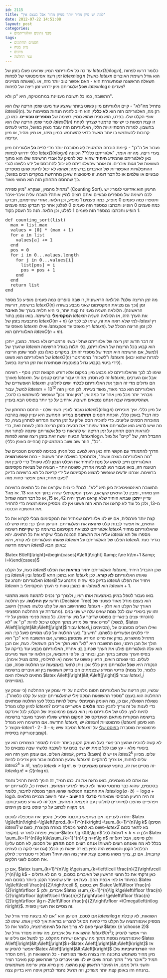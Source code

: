 ```yaml
---
id: 2115
title: "למה יש מיון מהיר יותר ממיון מהיר אבל בעצם אין"
date: 2012-07-22 14:51:08
layout: post
categories: 
  - מבני נתונים ואלגוריתמים
tags: 
  - חסמים תחתונים
  - מיון מניה
  - מיונים
  - עצי החלטה
---
```

עד כה כל אלגוריתמי המיון שראינו פעלו בזמן של $latex \Omega\left(n\log n\right)$, כלומר דרשו לפחות זמן ריצה אסימפטוטי של לפחות $latex n\log n$ (כאשר $latex n$ הוא גודל רשימת האיברים שאותה ממיינים). השאלה הראשונה שמתעוררת היא - האם אפשר טוב יותר מזה, או ש<strong>כל</strong> אלגוריתם מיון ידרוש זמן ריצה של לפחות $latex n\log n$ צעדים?

התשובה, כמו כל תשובה מעניינת במתמטיקה, היא "כן ולא".

נתחיל מה"לא" - קיים אלגוריתם מיון פשוט ביותר שאציג עוד מעט שזמן הריצה שלו הוא $latex \Theta\left(n\right)$. רק מה, האלגוריתם הזה הוא <strong>לא כללי</strong>; הוא חייב להניח הנחות מסויימות על אופי הקלט שלו. בפרט, הוא מניח שהוא ממיין רשימה של <strong>מספרים טבעיים</strong>. כמו כן, לומר שזמן הריצה שלו הוא $latex \Theta\left(n\right)$ זו קצת רמאות כי יש עוד פרמטר שצריך לקחת בחשבון. למרות ההסתייגויות הללו, האלגוריתם הזה עובד מצוין בפועל, וכדאי לעתים קרובות להשתמש בו יותר מאשר כדאי להשתמש במיון מיזוג, או מיון מהיר, או מיון ערימה.

נעבור אל ה"כן" - קיימת הוכחה מתמטית לא מסובכת יותר מדי לפיה <strong>כל</strong> אלגוריתם מיון כללי ידרוש לפחות $latex \Omega\left(n\log n\right)$ צעדי ריצה. מה זה אומר, "אלגוריתם כללי"? הכוונה כאן לאלגוריתם שהמידע <strong>היחיד</strong> שהוא יכול להפיק על אברי הרשימה שלו הוא מתוך השוואות של זוגות איברים. זה אומר שהאלגוריתם לא יכול להתבסס על ידע כלשהו לגבי ההתפלגויות האפשריות של האיברים ברשימה; ושהוא לא יכול לדעת שהם מספרים טבעיים או שלמים או כל דבר דומה. זו סיטואציה שאכן מתרחשת במקרים רבים בפועל, כך שהחסם התחתון הזה הוא ממשי מאוד.

נתחיל מהמיון, שנקרא "מיון ספירה" (Counting Sort). הרעיון הוא אידיוטי לגמרי: יש לכם רשימה של מספרים טבעיים ואתם רוצים למיין אותה? תעברו עליה איבר-איבר ותספרו כמה פעמים 0 מופיע, כמה פעמים 1 מופיע, וכן הלאה. אחרי שסיימתם, תבדקו כמה פעמים 0 הופיע ותכתבו כמספר הזה פעמים 0 לפלט; אחר כך תבדקו כמה פעמים 1 הופיע ותכתבו כמספר הזה פעמים 1 לפלט, וכן הלאה. הנה כל העסק בקוד:
<pre style="font-size: 14px;" dir="ltr">def counting_sort(list)
  max = list.max
  values = [0] * (max + 1)
  for a in list
    values[a] += 1
  end
  pos = 0
  for i in 0...values.length
    for j in 0...values[i]
      list[pos] = i
      pos = pos + 1
    end
  end
  return list
end</pre>
מה זמן הריצה שלנו? הלולאה הראשונית, זו שבה סופרים כמה פעמים מופיע כל מספר ברשימה, דורשת $latex O\left(n\right)$ זמן (וכך גם מציאת המקסימום שאני מבצע בשורה הראשונה). הלולאה השניה מעניינת קצת יותר, כי היא תלויה בערך של <strong>האיבר המקסימלי</strong> ברשימה. בואו נסמן בתור $latex m$ את הערך הזה, אז הלולאה השניה מתבצעת בזמן של $latex O\left(m+n\right)$ (למי שלא רואה את זה, שימו לב לכך ש-$latex i$ רץ מאפס עד $latex m$ ואילו $latex pos$ רץ מאפס עד $latex n$). לכן זמן הריצה הכולל של האלגוריתם הוא $latex O\left(n+m\right)$.

זה דבר חדש: זמן ריצה של אלגוריתם שתלוי בשני פרמטרים ולא באחד. כמובן, ייתכן שהערך של $latex m$ הוא קבוע בכל הריצות של האלגוריתם, בלי תלות בגודל הרשימה (למשל, אם הרשימה היא תמיד של מספרי זהות); במקרים כאלו נכון לומר שזמן הריצה של האלגוריתם הוא פשוט $latex O\left(n\right)$ ו"לשכוח" מהפרמטר $latex m$ (למרות שהוא יבוא לידי ביטוי בקבוע גדול בפונקציה שמתארת את זמן הריצה בפועל).

שימו לב לכך שהאלגוריתם לא מבצע מיון במקום אלא דורש הקצאת זכרון נוסף - רשימה מאורך $latex m$. זה לא חסרון מהותי עבור ערכים קטנים של $latex m$, אבל אם הערכים האפשריים של $latex m$ הם גדולים מדי זה הופך את האלגוריתם לבלתי ישים לחלוטין. למשל, עבור $latex m=10^{12}$ האלגוריתם הוא כבר מאוד, מאוד בעייתי. לכן המיון הזה מבהיר יותר מכל מיון אחר עד כמה אין "מיון אחד נכון" שאפשר להשתמש בו להכל, ושהסיטואציה שבה אנחנו נמצאים חשובה. ארחיב על כך יותר בפוסט הבא בעניין.

נעבור לעניין השני שלנו - החסם התחתון של $latex \Omega\left(n\log n\right)$ על מיון כללי. איך מוכיחים כזה דבר? באופן כללי, הוכחת חסמים <strong>תחתונים</strong> במדעי המחשב היא עניין קשה בהרבה מהוכחת חסמים עליונים. כדי להוכיח חסם עליון על זמן הריצה הנדרש לפתרון בעיה, כל מה שיש להציג הוא אלגוריתם <strong>אחד</strong> שפותר את הבעיה בזמן הריצה הזה; לעומת זאת, כדי להראות חסם תחתון על זמן הריצה יש להראות כי <strong>כל</strong> אלגוריתם שינסה לפתור את הבעיה יעשה זאת בזמן ריצה שהוא לפחות $latex n\log n$. ההבדל הזה, של "קיים" אל מול "כל", חוזר שוב ושוב במתמטיקה (ובחיים באופן כללי).

הדרך להתמודד עם הקושי הזה כאן היא למעט ככל הניתן בכניסה לפרטים הטכניים של "מה האלגוריתם בעצם עושה", ולהתמקד בשאלה יותר פשוטה - כמה <strong>אינפורמציה</strong> האלגוריתם חייב להשיג על מנת להחזיר את הפלט הנכון ללא טעות? כדי להבין את הטענה הזו, בואו נעבור רגע לבעיה אחרת, פשוטה יותר - הבעיה של מציאת מקסימום ברשימה. אנחנו יודעים שאפשר למצוא מקסימום על ידי קריאת כל תא ברשימה בדיוק פעם אחת; האם אפשר פחות מזה?

התשובה האינטואיטיבית כאן היא "לא". למה? כי נניח שקראנו את כל התאים ברשימה חוץ מאחד, ומבין כל התאים שקראנו, הערך המקסימלי שהיה בתוך תא הוא 13. אז מה? עדיין <strong>ייתכן</strong> שבתא היחיד שלא קראנו הערך יהיה 42, או 15, או כל דבר דומה שגדול מ-13, ולכן כל עוד לא קראנו את התא הזה פשוט אין לנו מספיק אינפורמציה כדי להחזיר את התשובה הנכונה.

קצת יותר פורמלית, אם יש לנו אלגוריתם שמחזיר את המקסימום מבלי לקרוא את כל התאים, אז אפשר לבנות קלט ש<strong>יטעה</strong> את האלגוריתם. הטיעון הולך כך: נניח שיש לנו אלגוריתם למציאת מקסימום ברשימה כך ש<strong>קיימת</strong> רשימה $latex A$ שהאלגוריתם מחזיר עליה את התשובה הנכונה מבלי שיקרא את כל התאים. יהא $latex k$ מספרו של תא שאותו האלגוריתם לא קורא, ויהא $latex m$ הפלט של האלגוריתם על $latex A$. נגדיר כעת רשימה חדשה $latex B$ באופן הבא:

$latex B\left[i\right]=\begin{cases}A\left[i\right] &amp; i\ne k\\m+1 &amp; i=k\end{cases}$

כעת, על הקלט $latex B$ האלגוריתם יחזיר <strong>בודאות</strong> את הפלט $latex m$, שכן ההבדל היחיד בין $latex A$ ובין $latex B$ הוא בתוכן התא $latex k$ שאותו האלגוריתם <strong>לא קורא</strong>. לכן האלגוריתם יתנהג על $latex B$ בדיוק כפי שהיה מתנהג על $latex A$ ויחזיר את הפלט $latex m$ וזו כמובן טעות כי הערך המקסימלי ב-$latex B$ הוא $latex m+1$.

בואו נעבור לטפל במיון באמצעות אותו רעיון, ולצורך כך נכניס לתמונה מושג מתמטי חדש: <strong>עץ החלטה</strong>. עץ החלטה (Decision Tree) הוא בעצם מודל מאוד פשטני של חישוב (כשהחישוב הוא על קלט כלשהו מאורך $latex n$ - האורך של הקלט הוא חלק מהגדרת עץ ההחלטה הספציפי). זהו עץ בינארי שבו לכל צומת שאינו עלה יש שני בנים (הזכרתי עצים בינאריים בפוסט שדיבר על מיון ערימה). כל צומת פנימי מסומן על ידי פריט אחד של מידע מתוך הקלט שיכול להיות "כן" או "לא" (למשל, $latex A\left[i\right]&lt;A\left[j\right]$ עבור $latex i,j$ מסוימים), ואילו העלים מסומנים על ידי פלטים אפשריים כלשהם. "חישוב" בעץ החלטה על קלט מסויים פועל כך: הוא מתחיל מהשורש, בודק את פריט המידע שמסומן בשורש, אם התשובה היא "כן" הוא הולך אל הבן הימני, ואם התשובה היא "לא" הוא הולך אל הבן השמאלי. כעת, אם הבן הוא עלה האלגוריתם פולט את הערך שכתוב בו; אחרת, האלגוריתם מבצע עוד בדיקה על בסיס הערך שכתוב בתוך הבן, ובוחר בן על פי התוצאה, וכן הלאה עד אשר מגיעים לעלים. כפי שאתם רואים, הרעיון פשוט עד אימה (או לחילופין, סתם מטיל אימה). הנקודה היא ש<strong>כל</strong> אלגוריתם מיון כללי אכן ניתן לתאר באמצעות עץ החלטה שכזה, שבו פריטי המידע שבצמתים הם בדיוק השוואות בין זוג איברים ברשימה (כלומר, כל צומת מתאים לשאלה האם $latex A\left[i\right]&lt;A\left[j\right]$ עבור $latex i,j$ מסויימים).

עכשיו, זמן הריצה של האלגוריתם חסום מלמטה על ידי עומק עץ ההחלטה (כי עומק עץ ההחלטה הוא בעצם "מספר ההשוואות המקסימלי שהאלגוריתם יבצע על קלט כלשהו"). נשאלת השאלה, אם כן, מה העומק המינימלי שיכול להיות בכלל לעץ החלטה שמתאים למיון קלט מגודל $latex n$? כדי לענות על זה צריך להבין כמה <strong>פלטים</strong> אפשריים צריכים להיות לעץ. פלט של אלגוריתם מיון הוא בעצם פרמוטציה של הקלט; לכל אינדקס ברשימה המקורית מותאם האינדקס של המקום החדש שאליו האיבר מועבר ברשימה החדשה. אם הרשימה היא מגודל $latex n$, יש $latex n!$ פרמוטציות ($latex n!$ הוא סימון מקוצר ל-$latex 1\cdot2\cdot3\cdots n$; הסיבה שיש $latex n!$ פרמוטציות מוסברת <a href="http://www.gadial.net/2010/06/20/combinatorics_intro/">בפוסט שלי</a> על קומבינטוריקה בסיסית).

לא קשה להוכיח שהעץ הבינארי בעל העומק הקטן ביותר יחסית למספר הצמתים הוא עץ בינארי מלא - עץ שבו לכל צומת יש שני בנים עד לשכבה כלשהי שבה נמצאים כל העלים. אם עומק העץ הזה הוא $latex k$, אז יש לו (חשבו!) בדיוק $latex 2^{k}$ עלים. מכיוון שבעץ ההחלטה עבור מיון צריכים להיות $latex n!$ עלים לפחות, אז צריך להתקיים $latex 2^{k}\ge n!$, כלומר $latex k\ge\lg n!$. זה מסיים את זה, בתנאי שאתם מאמינים לי ש-$latex \lg n!=\Omega\left(n\log n\right)$.

אם אתם לא מאמינים, בואו נראה את זה. כמו תמיד, זה הופך להיות תרגיל נחמד בסכומים, שהוא כבר מתמטי טהור ולא קשור למדעי המחשב. ראשית כל, ללוגריתם יש את התכונה הנפלאה שהוא הופך מכפלה לחיבור, כלומר $latex \log\left(a\cdot b\right)=\log a+\log b$. זה היה הרעיון הבסיסי שמאחורי <strong>סרגלי החישוב</strong> - עזרי חישוב מכניים נפלאים ויפהפיים שהפכו למיותרים לחלוטין עם המצאת המחשב, אבל זה לא גורע ממגניבותם. אני מקווה לכתוב על כך פוסט ביום מן הימים.

חזרה לענייננו. אם נשתמש בתכונה שלעיל, נהפוך את המכפלה לסכום: $latex \lg\left(n!\right)=\lg\left(\prod_{k=1}^{n}k\right)=\sum_{k=1}^{n}\lg k$ (הסימן $latex \Pi$ פשוט בא לתאר מכפלה בצורה מקוצרת, כשם ש-$latex \Sigma$ בא לתאר סכום מקוצר). עכשיו, מפתה לומר ש-$latex \lg k&lt;\lg n$ לכל $latex 1\le k\le n$ ולכן $latex \sum_{k=1}^{n}\lg k\le\sum_{k=1}^{n}\lg n=n\lg n$ ולכן סיימנו, אבל רגע! זה בכלל לא מה שאנחנו רוצים לעשות! אנחנו רוצים חסם <strong>תחתון</strong> על הסכום, לא חסם עליון! הבלבול הקטן והמטופש הזה נפוץ בצורה יוצאת מן הכלל (וגם אני לוקה בו לעתים קרובות). אם כן, צריך משהו מחוכם קצת יותר; מה הוא יהיה? תעלול די סטנדרטי: לחלק את הסכום לשני חלקים.

אם כן, $latex \sum_{k=1}^{n}\lg k\ge\sum_{k=\left\lceil \frac{n}{2}\right\rceil }^{n}\lg k$ - כאן זרקתי את כל החצי הראשון של האיברים בסכום, כי הם לא גדולים במיוחד אז למי אכפת מהם. כעת אני יודע שהאיבר הקטן ביותר בסכום הוא $latex \lg\left\lceil \frac{n}{2}\right\rceil $, ויש בסכום $latex \left\lfloor \frac{n}{2}\right\rfloor $ איברים, ולכן $latex \sum_{k=1}^{n}\lg k\ge\left\lfloor \frac{n}{2}\right\rfloor \lg\left\lceil \frac{n}{2}\right\rceil \ge\left\lfloor \frac{n}{2}\right\rfloor \lg n-2\left\lfloor \frac{n}{2}\right\rfloor =\Omega\left(n\log n\right)$. זה מסיים את העניין סופית.

אם לסכם, הטיעון הוא "אם לא ביצעת סדר גודל של $latex n\log n$ השוואות, לא קיבלת מספיק אינפורמציה על הקלט כדי להיות מסוגל להכריע בודאות איך למיין אותו. שימו לב שאף פעם לא צריך את <strong>כל</strong> האינפורמציה, כלומר את כל $latex {n \choose 2}$ ההשוואות של איברים, מה שהיה מסדר גודל של $latex \Theta\left(n^{2}\right)$; הרי אפשר להסיק אינפורמציה נוספת מתוך מה שקראנו ישירות מהקלט. כך למשל אם גילינו ש-$latex A\left[i\right]&lt;A\left[j\right]$ ו-$latex A\left[j\right]&lt;A\left[k\right]$ אז אפשר להסיק ש-$latex A\left[i\right]&lt;A\left[k\right]$ (זוהי ה<strong>טרנזיטיביות</strong> של יחס הסדר). מיון מהיר משתמש בתכונה הזו בצורה מאוד מפורשת - כל ההשוואות הן תמיד ל"איבר ציר" מתוך הנחה שאם יש לנו שני איברים כך שהראשון קטן מאיבר הציר והשני גדול ממנו, אז האיבר הראשון קטן מהשני. מיון מיזוג ומיון ערימה משתמשים בהנחה הזו באופן קצת יותר מעודכן, וזה תרגיל נחמד לבדוק איפה היא בדיוק צצה.
